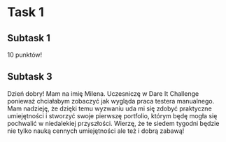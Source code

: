 # Task 1
## Subtask 1
10 punktów!
## Subtask 3
Dzień dobry! Mam na imię Milena. Uczesniczę w Dare It Challenge ponieważ chciałabym zobaczyć jak wygląda praca testera manualnego. Mam nadzieję, że dzięki temu wyzwaniu uda mi się zdobyć praktyczne umiejętności i stworzyć swoje pierwszę portfolio, którym będę mogła się pochwalić w niedalekiej przyszłości. Wierzę, że te siedem tygodni będzie nie tylko nauką cennych umiejętności ale też i dobrą zabawą!  
